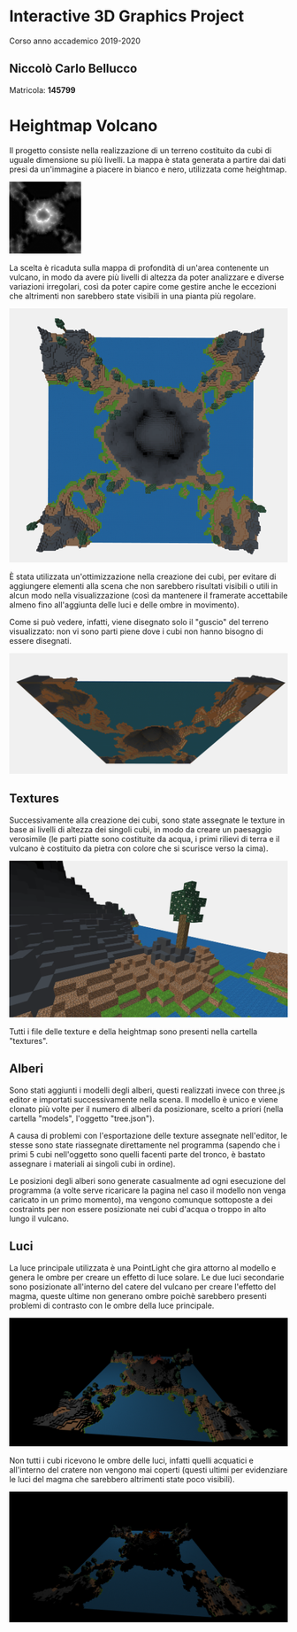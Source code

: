 # Interactive 3D Graphics Project 

Corso anno accademico 2019-2020

## **Niccolò Carlo Bellucco**
Matricola: **145799**

# Heightmap Volcano

Il progetto consiste nella realizzazione di un terreno costituito da cubi di uguale dimensione su più livelli.
La mappa è stata generata a partire dai dati presi da un'immagine a piacere in bianco e nero, utilizzata come heightmap.

![heightmap](textures/hm7.png)

La scelta è ricaduta sulla mappa di profondità di un'area contenente un vulcano, in modo da avere più livelli di altezza da poter analizzare e diverse variazioni irregolari, così da poter capire come gestire anche le eccezioni che altrimenti non sarebbero state visibili in una pianta più regolare.

![finalmap](images/mapc.png)

È stata utilizzata un'ottimizzazione nella creazione dei cubi, per evitare di aggiungere elementi alla scena che non sarebbero risultati visibili o utili in alcun modo nella visualizzazione (così da mantenere il framerate accettabile almeno fino all'aggiunta delle luci e delle ombre in movimento).

Come si può vedere, infatti, viene disegnato solo il "guscio" del terreno visualizzato: non vi sono parti piene dove i cubi non hanno bisogno di essere disegnati.

![ottimizzazione_cubi](images/sotto.png)

## Textures

Successivamente alla creazione dei cubi, sono state assegnate le texture in base ai livelli di altezza dei singoli cubi, in modo da creare un paesaggio verosimile (le parti piatte sono costituite da acqua, i primi rilievi di terra e il vulcano è costituito da pietra con colore che si scurisce verso la cima).

![textures](images/texture.png)

Tutti i file delle texture e della heightmap sono presenti nella cartella "textures".

## Alberi

Sono stati aggiunti i modelli degli alberi, questi realizzati invece con three.js editor e importati successivamente nella scena. Il modello è unico e viene clonato più volte per il numero di alberi da posizionare, scelto a priori (nella cartella "models", l'oggetto "tree.json").

A causa di problemi con l'esportazione delle texture assegnate nell'editor, le stesse sono state riassegnate direttamente nel programma (sapendo che i primi 5 cubi nell'oggetto sono quelli facenti parte del tronco, è bastato assegnare i materiali ai singoli cubi in ordine).

Le posizioni degli alberi sono generate casualmente ad ogni esecuzione del programma (a volte serve ricaricare la pagina nel caso il modello non venga caricato in un primo momento), ma vengono comunque sottoposte a dei costraints per non essere posizionate nei cubi d'acqua o troppo in alto lungo il vulcano.

## Luci

La luce principale utilizzata è una PointLight che gira attorno al modello e genera le ombre per creare un effetto di luce solare. Le due luci secondarie sono posizionate all'interno del catere del vulcano per creare l'effetto del magma, queste ultime non generano ombre poichè sarebbero presenti problemi di contrasto con le ombre della luce principale.

![final_light](images/final1.png)

Non tutti i cubi ricevono le ombre delle luci, infatti quelli acquatici e all'interno del cratere non vengono mai coperti (questi ultimi per evidenziare le luci del magma che sarebbero altrimenti state poco visibili).

![final_shadow](images/final3.png)
